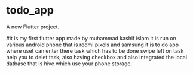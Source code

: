 # todo_app

A new Flutter project.

#it is my first flutter app made by muhammad kashif islam it is run on various android phone that is redmi pixels and samsung it is to do app where uset can enter there task which has to be done swipe left on task help you to delet task, also having checkbox and also integrated the local datbase that is hive which use your phone storage.
